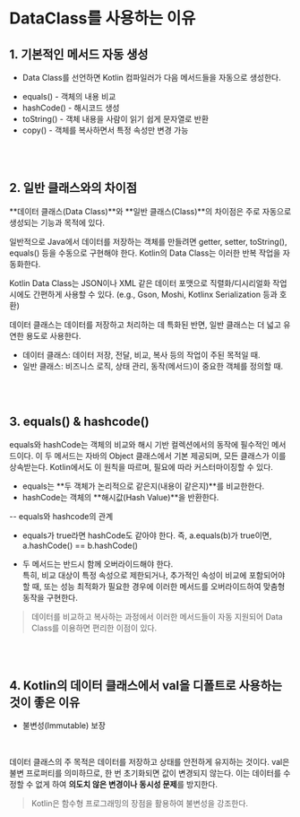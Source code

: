 # DataClass를 사용하는 이유

## 1. 기본적인 메서드 자동 생성

* Data Class를 선언하면 Kotlin 컴파일러가 다음 메서드들을 자동으로 생성한다.

- equals() - 객체의 내용 비교
- hashCode() - 해시코드 생성
- toString() - 객체 내용을 사람이 읽기 쉽게 문자열로 반환
- copy() - 객체를 복사하면서 특정 속성만 변경 가능

<br><br>

## 2. 일반 클래스와의 차이점

 **데이터 클래스(Data Class)**와 **일반 클래스(Class)**의 차이점은 주로 자동으로 생성되는 기능과 목적에 있다.
 
일반적으로 Java에서 데이터를 저장하는 객체를 만들려면 getter, setter, toString(), equals() 등을 수동으로 구현해야 한다. Kotlin의 Data Class는 이러한 반복 작업을 자동화한다.

Kotlin Data Class는 JSON이나 XML 같은 데이터 포맷으로 직렬화/디시리얼화 작업 시에도 간편하게 사용할 수 있다. (e.g., Gson, Moshi, Kotlinx Serialization 등과 호환)

데이터 클래스는 데이터를 저장하고 처리하는 데 특화된 반면, 일반 클래스는 더 넓고 유연한 용도로 사용한다.

- 데이터 클래스: 데이터 저장, 전달, 비교, 복사 등의 작업이 주된 목적일 때.
- 일반 클래스: 비즈니스 로직, 상태 관리, 동작(메서드)이 중요한 객체를 정의할 때.

<br><br>

## 3. equals() & hashcode()

equals와 hashCode는 객체의 비교와 해시 기반 컬렉션에서의 동작에 필수적인 메서드이다. 이 두 메서드는 자바의 Object 클래스에서 기본 제공되며, 모든 클래스가 이를 상속받는다. Kotlin에서도 이 원칙을 따르며, 필요에 따라 커스터마이징할 수 있다.

* equals는 **두 객체가 논리적으로 같은지(내용이 같은지)**를 비교한한다.
* hashCode는 객체의 **해시값(Hash Value)**을 반환한다.

-- equals와 hashcode의 관계

* equals가 true라면 hashCode도 같아야 한다.
    즉, a.equals(b)가 true이면, a.hashCode() == b.hashCode()

* 두 메서드는 반드시 함께 오버라이드해야 한다.   
    특히, 비교 대상이 특정 속성으로 제한되거나, 추가적인 속성이 비교에 포함되어야 할 때, 또는 성능 최적화가 필요한 경우에 이러한 메서드를 오버라이드하여 맞춤형 동작을 구현한다.   

> 데이터를 비교하고 복사하는 과정에서 이러한 메서드들이 자동 지원되어 Data Class를 이용하면 편리한 이점이 있다.

<br><br>

## 4. Kotlin의 데이터 클래스에서 val을 디폴트로 사용하는 것이 좋은 이유

* 불변성(Immutable) 보장

<br>

데이터 클래스의 주 목적은 데이터를 저장하고 상태를 안전하게 유지하는 것이다.
val은 불변 프로퍼티를 의미하므로, 한 번 초기화되면 값이 변경되지 않는다.
이는 데이터를 수정할 수 없게 하여 **의도치 않은 변경이나 동시성 문제**를 방지한다.

> Kotlin은 함수형 프로그래밍의 장점을 활용하여 불변성을 강조한다.

